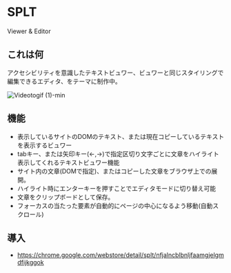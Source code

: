# SPLT
Viewer &amp; Editor 

## これは何
  アクセシビリティを意識したテキストビュワー、ビュワーと同じスタイリングで編集できるエディタ、をテーマに制作中。
  
![Videotogif (1)-min](https://user-images.githubusercontent.com/91081804/134041339-b4770001-a177-42be-bf90-4d1a866a9835.gif)

## 機能
- 表示しているサイトのDOMのテキスト、または現在コピーしているテキストを表示するビュワー
- tabキー、または矢印キー(←,→)で指定区切り文字ごとに文章をハイライト表示してくれるテキストビュワー機能   
- サイト内の文章(DOMで指定)、またはコピーした文章をブラウザ上での展開。
- ハイライト時にエンターキーを押すことでエディタモードに切り替え可能
- 文章をクリップボードとして保存。
- フォーカスの当たった要素が自動的にページの中心になるよう移動(自動スクロール)


## 導入
- https://chrome.google.com/webstore/detail/splt/nfjalncblbnljfaamgjelgmdfijkggok
